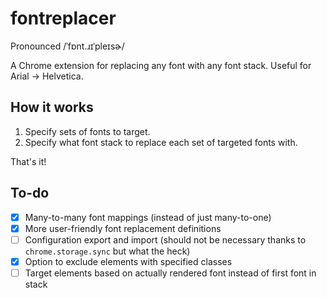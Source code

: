 # fontreplacer

Pronounced /ˈfɒnt.ɹɪˈpleɪsɚ/

A Chrome extension for replacing any font with any font stack. Useful for Arial → Helvetica.

## How it works

1. Specify sets of fonts to target.
2. Specify what font stack to replace each set of targeted fonts with.

That's it!

## To-do

- [x] Many-to-many font mappings (instead of just many-to-one)
- [x] More user-friendly font replacement definitions
- [ ] Configuration export and import (should not be necessary thanks to `chrome.storage.sync` but what the heck)
- [x] Option to exclude elements with specified classes
- [ ] Target elements based on actually rendered font instead of first font in stack
